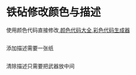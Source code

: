 # 铁砧修改颜色与描述

使用颜色代码直接修改,[颜色代码大全](https://zh.minecraft.wiki/w/%E6%A0%BC%E5%BC%8F%E5%8C%96%E4%BB%A3%E7%A0%81),[彩色代码生成器](https://mcg.tuanzi.ink/)

<figure><img src="https://s2.loli.net/2023/12/27/tu3KNHPUfkgYI8l.png" alt=""><figcaption></figcaption></figure>

添加描述需要一张纸

<figure><img src="https://s2.loli.net/2023/12/27/YgensqJAaRdvNfS.png" alt=""><figcaption></figcaption></figure>

清除描述只需要把武器放中间

<figure><img src="https://s2.loli.net/2023/12/27/OLVaJ9GSWUQk8tD.png" alt=""><figcaption></figcaption></figure>
